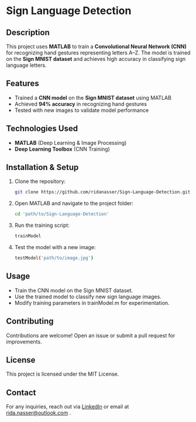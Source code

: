 # Sign Language Detection  

## Description  
This project uses **MATLAB** to train a **Convolutional Neural Network (CNN)** for recognizing hand gestures representing letters A–Z. The model is trained on the **Sign MNIST dataset** and achieves high accuracy in classifying sign language letters.  

## Features  
- Trained a **CNN model** on the **Sign MNIST dataset** using MATLAB  
- Achieved **94% accuracy** in recognizing hand gestures  
- Tested with new images to validate model performance  

## Technologies Used  
- **MATLAB** (Deep Learning & Image Processing)  
- **Deep Learning Toolbox** (CNN Training)  

## Installation & Setup  
1. Clone the repository:  

   ```bash
   git clone https://github.com/ridanasser/Sign-Language-Detection.git

2. Open MATLAB and navigate to the project folder:

   ```bash
   cd 'path/to/Sign-Language-Detection'

3. Run the training script:

   ```bash
   trainModel

4. Test the model with a new image:

   ```bash
   testModel('path/to/image.jpg')

## Usage
- Train the CNN model on the Sign MNIST dataset.
- Use the trained model to classify new sign language images.
- Modify training parameters in trainModel.m for experimentation.

## Contributing
Contributions are welcome! Open an issue or submit a pull request for improvements.

## License
This project is licensed under the MIT License.

## Contact
For any inquiries, reach out via [LinkedIn](https://www.linkedin.com/in/ridanasser/) or email at [rida.nasser@outlook.com](mailto:rida.nasser@outlook.com) .
